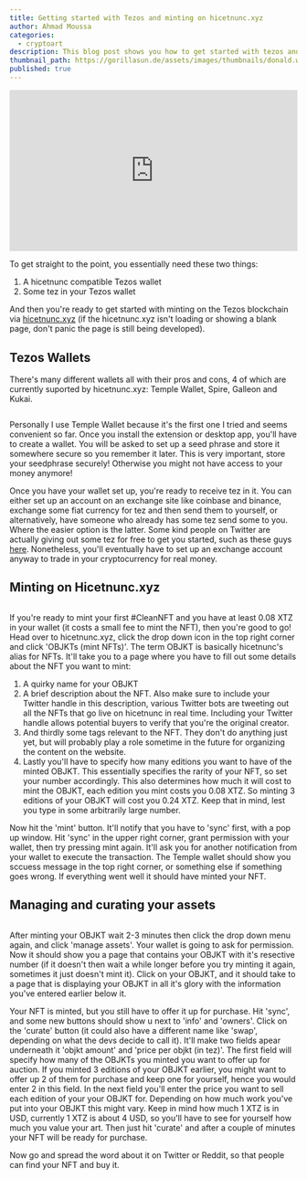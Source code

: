 ```yaml
---
title: Getting started with Tezos and minting on hicetnunc.xyz
author: Ahmad Moussa
categories:
  - cryptoart
description: This blog post shows you how to get started with tezos and minting your first NFT on hicetnunc.
thumbnail_path: https://gorillasun.de/assets/images/thumbnails/donald.webm
published: true
---
```



<div style="width:100%;height:0;padding-bottom:56%;position:relative;"><iframe src="https://giphy.com/embed/igNx7sm9Ygj0k" width="100%" height="100%" style="position:absolute; pointer-events:none;" frameBorder="0" class="giphy-embed" allowFullScreen></iframe></div><p></p>

To get straight to the point, you essentially need these two things:

1. A hicetnunc compatible Tezos wallet
2. Some tez in your Tezos wallet

And then you're ready to get started with minting on the Tezos blockchain via <a href='https://hicetnunc.xyz' target="_blank" rel="noopener noreferrer">hicetnunc.xyz</a> (if the hicetnunc.xyz isn't loading or showing a blank page, don't panic the page is still being developed).

<h2>Tezos Wallets</h2>

<!-- Break -->
There's many different wallets all with their pros and cons, 4 of which are currently suported by hicetnunc.xyz: Temple Wallet, Spire, Galleon and Kukai.
 
<span class="image fit"><img src="https://gorillasun.de/assets/images/2021-03-14-Getting-started-with-Tezos-and-minting-on-hicetnunc.xyz/hicetnuncwallet.png" alt="" />

Personally I use Temple Wallet because it's the first one I tried and seems convenient so far. Once you install the extension or desktop app, you'll have to create a wallet. You will be asked to set up a seed phrase and store it somewhere secure so you remember it later. This is very important, store your seedphrase securely! Otherwise you might not have access to your money anymore!

Once you have your wallet set up, you're ready to receive tez in it. You can either set up an account on an exchange site like coinbase and binance, exchange some fiat currency for tez and then send them to yourself, or alternatively, have someone who already has some tez send some to you. Where the easier option is the latter. Some kind people on Twitter are actually giving out some tez for free to get you started, such as these guys <a href='https://twitter.com/tezosnftfaucet' target="_blank" rel="noopener noreferrer">here</a>. Nonetheless, you'll eventually have to set up an exchange account anyway to trade in your cryptocurrency for real money.

<h2>Minting on Hicetnunc.xyz</h2>

<span class="image fit"><img src="https://gorillasun.de/assets/images/2021-03-14-Getting-started-with-Tezos-and-minting-on-hicetnunc.xyz/minting.png" alt="" />

If you're ready to mint your first #CleanNFT and you have at least 0.08 XTZ in your wallet (it costs a small fee to mint the NFT), then you're good to go! Head over to hicetnunc.xyz, click the drop down icon in the top right corner and click 'OBJKTs (mint NFTs)'. The term OBJKT is basically hicetnunc's alias for NFTs. It'll take you to a page where you have to fill out some details about the NFT you want to mint:

1. A quirky name for your OBJKT
2. A brief description about the NFT. Also make sure to include your Twitter handle in this description, various Twitter bots are tweeting out all the NFTs that go live on  hicetnunc in real time. Including your Twitter handle allows potential buyers to verify that you're the original creator.
3. And thirdly some tags relevant to the NFT. They don't do anything just yet, but will probably play a role sometime in the future for organizing the content on the website.
4. Lastly you'll have to specify how many editions you want to have of the minted OBJKT. This essentially specifies the rarity of your NFT, so set your number accordingly. This also determines how much it will cost to mint the OBJKT, each edition you mint costs you 0.08 XTZ. So minting 3 editions of your OBJKT will cost you 0.24 XTZ. Keep that in mind, lest you type in some arbitrarily large number.

Now hit the 'mint' button. It'll notify that you have to 'sync' first, with a pop up window. Hit 'sync' in the upper right corner, grant permission with your wallet, then try pressing mint again. It'll ask you for another notification from your wallet to execute the transaction. The Temple wallet should show you sccuess message in the top right corner, or something else if something goes wrong. If everything went well it should have minted your NFT.

<h2>Managing and curating your assets</h2>
<span class="image fit"><img src="https://gorillasun.de/assets/images/2021-03-14-Getting-started-with-Tezos-and-minting-on-hicetnunc.xyz/curating.png" alt="" />
  
After minting your OBJKT wait 2-3 minutes then click the drop down menu again, and click 'manage assets'. Your wallet is going to ask for permission. Now it should show you a page that contains your OBJKT with it's resective number (if it doesn't then wait a while longer before you try minting it again, sometimes it just doesn't mint it). Click on your OBJKT, and it should take to a page that is displaying your OBJKT in all it's glory with the information you've entered earlier below it.

Your NFT is minted, but you still have to offer it up for purchase. Hit 'sync', and some new buttons should show u next to 'info' and 'owners'. Click on the 'curate' button (it could also have a different name like 'swap', depending on what the devs decide to call it). It'll make two fields apear underneath it 'objkt amount' and 'price per objkt (in tez)'. The first field will specify how many of the OBJKTs you minted you want to offer up for auction. If you minted 3 editions of your OBJKT earlier, you might want to offer up 2 of them for purchase and keep one for yourself, hence you would enter 2 in this field. In the next field you'll enter the price you want to sell each edition of your your OBJKT for. Depending on how much work you've put into your OBJKT this might vary. Keep in mind how much 1 XTZ is in USD, currently 1 XTZ is about 4 USD, so you'll have to see for yourself how much you value your art. Then just hit 'curate' and after a couple of minutes your NFT will be ready for purchase. 

Now go and spread the word about it on Twitter or Reddit, so that people can find your NFT and buy it.


